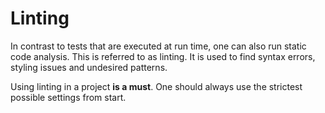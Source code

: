 # Linting

In contrast to tests that are executed at run time, one can also run static code
analysis. This is referred to as linting. It is used to find syntax errors,
styling issues and undesired patterns.

Using linting in a project **is a must**. One should always use the strictest
possible settings from start.
